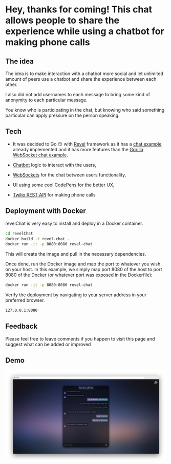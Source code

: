 # Hey, thanks for coming! This chat allows people to share the experience while using a chatbot for making phone calls

## The idea

The idea is to make interaction with a chatbot more social and let unlimited amount of peers use a chatbot and share the experience between each other.

I also did not add usernames to each message to bring some kind of anonymity to each particular message.

You know who is participating in the chat, but knowing who said something particular can apply pressure on the person speaking.

## Tech

 - It was decided to Go :smirk: with [Revel](https://github.com/revel/revel) framework as it has a [chat example](https://github.com/revel/examples/tree/master/chat) already implemented and it has more features than the [Gorilla WebSocket chat example](https://github.com/gorilla/websocket/tree/master/examples/chat).

 - [Chatbot](https://en.wikipedia.org/wiki/Chatbot) logic to interact with the users,
 - [WebSockets](https://en.wikipedia.org/wiki/WebSocket) for the chat between users functionality,
 - UI using some cool [CodePens](https://codepen.io/) for the better UX,
 - [Twilio REST API](https://www.twilio.com/docs/usage/api) for making phone calls 

## Deployment with Docker

revelChat is very easy to install and deploy in a Docker container.

```sh
cd revelChat
docker build -t revel-chat .
docker run -it -p 8080:8080 revel-chat
```

This will create the image and pull in the necessary dependencies.

Once done, run the Docker image and map the port to whatever you wish on your host. In this example, we simply map port 8080 of the host to port 8080 of the Docker (or whatever port was exposed in the Dockerfile):

```sh
docker run -it -p 8080:8080 revel-chat
```

Verify the deployment by navigating to your server address in your preferred browser.

```sh
127.0.0.1:8080
```

## Feedback

Please feel free to leave comments if you happen to visit this page and suggest what can be added or improved

## Demo

![](https://github.com/Dysar/revelChat/blob/master/public/images/screely-1553024086978.jpg)
